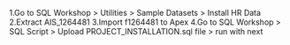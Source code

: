 1.Go to SQL Workshop > Utilities > Sample Datasets > Install HR Data
2.Extract AIS_1264481
3.Import f1264481 to Apex
4.Go to SQL Workshop > SQL Script > Upload PROJECT_INSTALLATION.sql file > run with next
